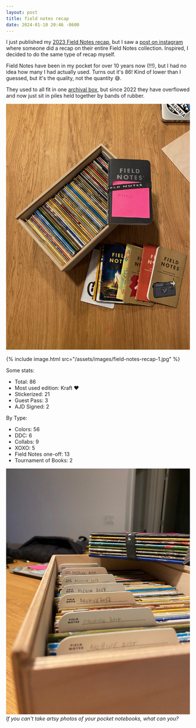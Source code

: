 ```yaml
---
layout: post
title: field notes recap
date: 2024-01-10 20:46 -0600
---
```

I just published my [2023 Field Notes recap][fn_recap_2023], but I saw a [post
on instagram][instagram_post] where someone did a recap on their entire Field
Notes collection. Inspired, I decided to do the same type of recap myself.

Field Notes have been in my pocket for over 10 years now (!!!), but I had no
idea how many I had actually used. Turns out it's 86! Kind of lower than I
guessed, but it's the quality, not the quantity 😅.

They used to all fit in one [archival box][archival_box], but since 2022 they
have overflowed and now just sit in piles held together by bands of rubber.

<img
  src="/assets/images/field-notes-recap-1.jpg" 
  alt="Field Notes in and around an archival box"
/>

{% include image.html 
  src="/assets/images/field-notes-recap-1.jpg" 
%}

Some stats:
* Total: 86
* Most used edition: Kraft ❤️
* Stickerized: 21
* Guest Pass: 3
* AJD Signed: 2

By Type:
* Colors: 56
* DDC: 6
* Collabs: 9
* XOXO: 5
* Field Notes one-off: 13
* Tournament of Books: 2

<img
  src="/assets/images/field-notes-recap-2.jpg"
  alt="Artsy photo of filing system"
/>
*If you can't take artsy photos of your pocket notebooks, what can you?*

[fn_recap_2023]: /2024/field-notes-of-2023
[instagram_post]: https://www.instagram.com/p/CXwEBZ_rxQp/?img_index=1
[archival_box]: https://fieldnotesbrand.com/products/archival-wooden-box
